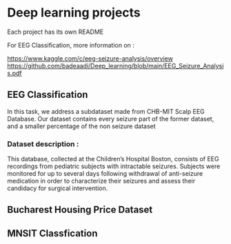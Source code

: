 # Deep learning projects

Each project has its own README

For EEG Classification, more information on :

https://www.kaggle.com/c/eeg-seizure-analysis/overview
https://github.com/badeaadi/Deep_learning/blob/main/EEG_Seizure_Analysis.pdf


## EEG Classification

In this task, we address a subdataset made from CHB-MIT Scalp EEG Database. 
Our dataset contains every seizure part of the former dataset, and a smaller percentage of the non seizure dataset

### Dataset description :

This database, collected at the Children’s Hospital Boston, consists of EEG recordings from pediatric subjects with intractable seizures. 
Subjects were monitored for up to several days following withdrawal of anti-seizure medication in order to characterize their seizures and assess their candidacy for surgical intervention.



## Bucharest Housing Price Dataset

## MNSIT Classfication
